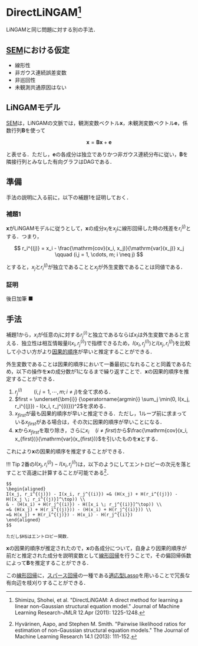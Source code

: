 # DirectLiNGAM[^1]

LiNGAMと同じ問題に対する別の手法．

## [SEM](/AI-Book/causal-analysis/#sem)における仮定

- 線形性
- 非ガウス連続誤差変数
- 非巡回性
- 未観測共通原因はない

## LiNGAMモデル

[SEM](/AI-Book/causal-analysis/#sem)は，LiNGAMの文脈では，観測変数ベクトル$\bm{x}$，未観測変数ベクトル$\bm{e}$，係数行列$\bm{B}$を使って

$$
\bm{x} = \bm{B} \bm{x} + \bm{e}
$$

と表せる．ただし，$\bm{e}$の各成分は独立でありかつ非ガウス連続分布に従い，$\bm{B}$を隣接行列とみなした有向グラフはDAGである．

## 準備

手法の説明に入る前に，以下の補題1を証明しておく．

### 補題1

$\bm{x}$がLiNGAMモデルに従うとして，$\bm{x}$の成分$x_i$を$x_j$に線形回帰した時の残差を$r_i^{(j)}$とする．つまり，

$$
r_i^{(j)} = x_i - \frac{\mathrm{cov}(x_i, x_j)}{\mathrm{var}(x_j)} x_j \qquad (i,j = 1, \cdots, m; i \neq j)
$$

とすると，$x_j$と$r_i^{(j)}$が独立であることと$x_j$が外生変数であることは同値である．

### 証明

後日加筆
■

## 手法

補題1から，$x_i$が任意の$j$に対する$r_j^{(i)}$と独立であるならば$x_i$は外生変数であると言える．独立性は相互情報量$I(x_i, r_j^{(i)})$で指標できるため，$I(x_i, r_j^{(i)})$と$I(x_j, r_i^{(j)})$を比較して小さい方がより[因果的順序](/AI-Book/causal-analysis/causal-discovery/lingam/#_1)が早いと推定することができる．

外生変数であることは因果的順序において一番最初になれることと同義であるため，以下の操作を$\bm{x}$の成分数が$1$になるまで繰り返すことで．$\bm{x}$の因果的順序を推定することができる．

1. $r_j^{(i)} \qquad (i,j = 1, \cdots, m; i \neq j)$を全て求める．
2. $first = \underset{\bm{i}} {\operatorname{argmin}} \sum_j \min(0, I(x_j, r_i^{(j)}) - I(x_i, r_j^{(i)}))^2$を求める．
3. $x_{first}$が最も因果的順序が早いと推定できる．ただし，1ループ前に求まっている$x_{first}$がある場合は，その次に因果的順序が早いことになる．
4. $\bm{x}$から$x_{first}$を取り除き，さらに$x_i \quad (i \neq first)$から$\frac{\mathrm{cov}(x_i, x_{first})}{\mathrm{var}(x_{first})}$を引いたものを$\bm{x}$とする．

これにより$\bm{x}$の因果的順序を推定することができる．

!!! Tip
    2番の$I(x_j, r_i^{(j)}) - I(x_i, r_j^{(i)})$は，以下のようにしてエントロピーの次元を落とすことで高速に計算することが可能である[^2]．

    $$
    \begin{aligned}
    I(x_j, r_i^{(j)}) - I(x_i, r_j^{(i)}) =& (H(x_j) + H(r_i^{(j)}) - H([x_j \; r_i^{(j)}]^\top)) \\
    & - (H(x_i) + H(r_j^{(i)}) - H([x_i \; r_j^{(i)}]^\top)) \\
    =& (H(x_j) + H(r_i^{(j)})) - (H(x_i) + H(r_j^{(i)})) \\
    =& H(x_j) + H(r_i^{(j)}) - H(x_i) - H(r_j^{(i)})
    \end{aligned}
    $$

    ただし$H$はエントロピー関数．

$\bm{x}$の因果的順序が推定されたので，$\bm{x}$の各成分について，自身より因果的順序が前だと推定された成分を説明変数として[線形回帰](/AI-Book/regression-analysis/linear-regression/#_1)を行うことで，その偏回帰係数によって$\bm{B}$を推定することができる．

この[線形回帰](/AI-Book/regression-analysis/linear-regression/#_1)に，[スパース回帰](/AI-Book/regression-analysis/linear-regression/sparse-regression/#_1)の一種である[適応型Lasso](/AI-Book/regression-analysis/linear-regression/sparse-regression/adaptive-lasso/#lasso)を用いることで冗長な有向辺を枝刈りすることができる．

[^1]: Shimizu, Shohei, et al. "DirectLiNGAM: A direct method for learning a linear non-Gaussian structural equation model." Journal of Machine Learning Research-JMLR 12.Apr (2011): 1225-1248.
[^2]: Hyvärinen, Aapo, and Stephen M. Smith. "Pairwise likelihood ratios for estimation of non-Gaussian structural equation models." The Journal of Machine Learning Research 14.1 (2013): 111-152.